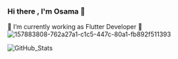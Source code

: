 ### Hi there , I'm Osama 👋

🔭 I’m currently working as Flutter Developer 💙 
![157883808-762a27a1-c1c5-447c-80a1-fb892f511393](https://user-images.githubusercontent.com/64103692/166946266-ca2b53fc-3258-4c7a-ac53-d859f32c280c.png)

![GitHub_Stats](https://github-readme-stats.vercel.app/api?username=osama-hasanain&theme=radical)
<!--
**osama-hasanain/osama-hasanain** is a ✨ _special_ ✨ repository because its `README.md` (this file) appears on your GitHub profile.

Here are some ideas to get you started:

- 🔭 I’m currently working on ...
- 🌱 I’m currently learning ...
- 👯 I’m looking to collaborate on ...
- 🤔 I’m looking for help with ...
- 💬 Ask me about ...
- 📫 How to reach me: ...
- 😄 Pronouns: ...
- ⚡ Fun fact: ...
-->
